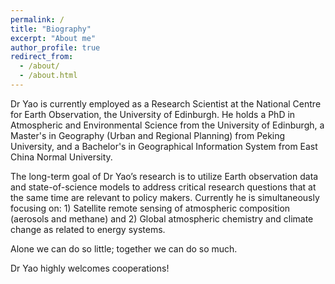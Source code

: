 ```yaml
---
permalink: /
title: "Biography"
excerpt: "About me"
author_profile: true
redirect_from: 
  - /about/
  - /about.html
---
```


Dr Yao is currently employed as a Research Scientist at the National Centre for Earth Observation, the University of Edinburgh. He holds a PhD in Atmospheric and Environmental Science from the University of Edinburgh, a Master's in Geography (Urban and Regional Planning) from Peking University, and a Bachelor's in Geographical Information System from East China Normal University.

The long-term goal of Dr Yao’s research is to utilize Earth observation data and state-of-science models to address critical research questions that at the same time are relevant to policy makers. Currently he is simultaneously focusing on: 1) Satellite remote sensing of atmospheric composition (aerosols and methane) and 2) Global atmospheric chemistry and climate change as related to energy systems.

Alone we can do so little; together we can do so much.

Dr Yao highly welcomes cooperations!
